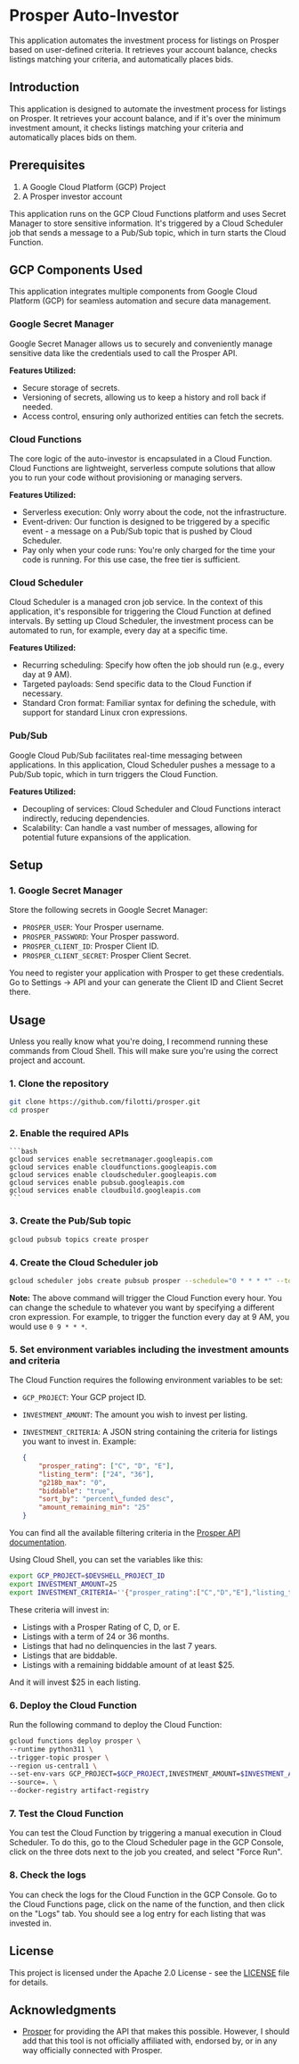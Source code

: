 # Prosper Auto-Investor

This application automates the investment process for listings on Prosper based on user-defined criteria. It retrieves 
your account balance, checks listings matching your criteria, and automatically places bids.

## Introduction

This application is designed to automate the investment process for listings on Prosper. It retrieves your account
balance, and if it's over the minimum investment amount, it checks listings matching your criteria and automatically
places bids on them.

## Prerequisites

1. A Google Cloud Platform (GCP) Project
2. A Prosper investor account

This application runs on the GCP Cloud Functions platform and uses Secret Manager to store sensitive information. It's 
triggered by a Cloud Scheduler job that sends a message to a Pub/Sub topic, which in turn starts the Cloud Function.

## GCP Components Used

This application integrates multiple components from Google Cloud Platform (GCP) for seamless automation and secure data 
management.

### Google Secret Manager
Google Secret Manager allows us to securely and conveniently manage sensitive data like the credentials used to call 
the Prosper API. 

**Features Utilized:**

* Secure storage of secrets.
* Versioning of secrets, allowing us to keep a history and roll back if needed.
* Access control, ensuring only authorized entities can fetch the secrets.

### Cloud Functions

The core logic of the auto-investor is encapsulated in a Cloud Function. Cloud Functions are lightweight, serverless 
compute solutions that allow you to run your code without provisioning or managing servers.

**Features Utilized:**

* Serverless execution: Only worry about the code, not the infrastructure.
* Event-driven: Our function is designed to be triggered by a specific event - a message on a Pub/Sub topic that is
pushed by Cloud Scheduler.
* Pay only when your code runs: You're only charged for the time your code is running. For this use case, the free tier
is sufficient.

### Cloud Scheduler

Cloud Scheduler is a managed cron job service. In the context of this application, it's responsible for triggering the 
Cloud Function at defined intervals. By setting up Cloud Scheduler, the investment process can be automated to run, for example, every day at a specific time.

**Features Utilized:**

* Recurring scheduling: Specify how often the job should run (e.g., every day at 9 AM).
* Targeted payloads: Send specific data to the Cloud Function if necessary. 
* Standard Cron format: Familiar syntax for defining the schedule, with support for standard Linux cron expressions.

### Pub/Sub

Google Cloud Pub/Sub facilitates real-time messaging between applications. In this application, Cloud Scheduler pushes a message to a Pub/Sub topic, which in turn triggers the Cloud Function.

**Features Utilized:**

* Decoupling of services: Cloud Scheduler and Cloud Functions interact indirectly, reducing dependencies.
* Scalability: Can handle a vast number of messages, allowing for potential future expansions of the application.

## Setup

### 1. Google Secret Manager

Store the following secrets in Google Secret Manager:

- `PROSPER_USER`: Your Prosper username.
- `PROSPER_PASSWORD`: Your Prosper password.
- `PROSPER_CLIENT_ID`: Prosper Client ID.
- `PROSPER_CLIENT_SECRET`: Prosper Client Secret.


You need to register your application with Prosper to get these credentials. Go to Settings -> API and your can
generate the Client ID and Client Secret there.


## Usage

Unless you really know what you're doing, I recommend running these commands from Cloud Shell. This will
make sure you're using the correct project and account.

### 1. Clone the repository

```bash
git clone https://github.com/filotti/prosper.git
cd prosper
```

### 2. Enable the required APIs
    
    ```bash 
    gcloud services enable secretmanager.googleapis.com
    gcloud services enable cloudfunctions.googleapis.com
    gcloud services enable cloudscheduler.googleapis.com
    gcloud services enable pubsub.googleapis.com
    gcloud services enable cloudbuild.googleapis.com
    ```

### 3. Create the Pub/Sub topic

```bash
gcloud pubsub topics create prosper
```

### 4. Create the Cloud Scheduler job

```bash
gcloud scheduler jobs create pubsub prosper --schedule="0 * * * *" --topic prosper --message-body="{}" --location=us-central1
```

**Note:** The above command will trigger the Cloud Function every hour. You can change the schedule to whatever you 
want by specifying a different cron expression. For example, to trigger the function every day at 9 AM, you would use 
`0 9 * * *`.

### 5. Set environment variables including the investment amounts and criteria

The Cloud Function requires the following environment variables to be set:

- `GCP_PROJECT`: Your GCP project ID.
- `INVESTMENT_AMOUNT`: The amount you wish to invest per listing.
- `INVESTMENT_CRITERIA`: A JSON string containing the criteria for listings you want to invest in. Example:

    ```json
    {
        "prosper_rating": ["C", "D", "E"],
        "listing_term": ["24", "36"],
        "g218b_max": "0",
        "biddable": "true",
        "sort_by": "percent\_funded desc",
        "amount_remaining_min": "25"
    }
    ```

You can find all the available filtering criteria in the 
[Prosper API documentation](https://developers.prosper.com/docs/investor/listings-api/).

Using Cloud Shell, you can set the variables like this:
```bash
export GCP_PROJECT=$DEVSHELL_PROJECT_ID
export INVESTMENT_AMOUNT=25
export INVESTMENT_CRITERIA=''{"prosper_rating":["C","D","E"],"listing_term":["24","36"],"g218b_max":"0","biddable":"true","sort_by":"percent_funded desc","amount_remaining_min":"25"}''
```

These criteria will invest in:

- Listings with a Prosper Rating of C, D, or E.
- Listings with a term of 24 or 36 months.
- Listings that had no delinquencies in the last 7 years.
- Listings that are biddable.
- Listings with a remaining biddable amount of at least $25.

And it will invest $25 in each listing.

### 6. Deploy the Cloud Function

Run the following command to deploy the Cloud Function:

```bash
gcloud functions deploy prosper \
--runtime python311 \
--trigger-topic prosper \
--region us-central1 \
--set-env-vars GCP_PROJECT=$GCP_PROJECT,INVESTMENT_AMOUNT=$INVESTMENT_AMOUNT,INVESTMENT_CRITERIA=$INVESTMENT_CRITERIA \
--source=. \
--docker-registry artifact-registry 
```

### 7. Test the Cloud Function

You can test the Cloud Function by triggering a manual execution in Cloud Scheduler. To do this, go to the Cloud
Scheduler page in the GCP Console, click on the three dots next to the job you created, and select "Force Run".

### 8. Check the logs

You can check the logs for the Cloud Function in the GCP Console. Go to the Cloud Functions page, click on the name of
the function, and then click on the "Logs" tab. You should see a log entry for each listing that was invested in.

## License

This project is licensed under the Apache 2.0 License - see the [LICENSE](LICENSE) file for details.

## Acknowledgments

* [Prosper](https://www.prosper.com/) for providing the API that makes this possible. However, I should add that 
this tool is not officially affiliated with, endorsed by, or in any way officially connected with Prosper.
